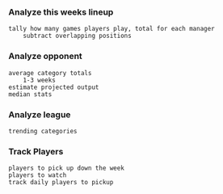 ### Analyze this weeks lineup
	tally how many games players play, total for each manager
		subtract overlapping positions

### Analyze opponent
	average category totals
		1-3 weeks
	estimate projected output
	median stats

### Analyze league
	trending categories

### Track Players 
	players to pick up down the week
	players to watch
	track daily players to pickup